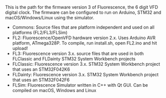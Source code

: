 This is the path for the firmware version 3 of Fluorescence, the 6 digit VFD digital clock.
The firmware can be configured to run on Arduino, STM32 and macOS/Windows/Linux using the simulator.

- Commons: Source files that are platform independent and used on all platforms (FL2/FL3/FLSim)
- FL2: Fluorescence/OpenVFD hardware version 2.x. Uses Arduino AVR platform, ATmega328P. To compile, run install.sh, open FL2.ino and hit upload!
- FL3: Fluorescence version 3.x. source files that are used in both FLClassic and FLDainty STM32 System Workbench projects
- FLClassic: Fluorescence version 3.x. STM32 System Workbench project that uses an STM32F042K6
- FLDainty: Fluorescence version 3.x. STM32 System Workbench project that uses an STM32F042F6
- FLSim: Fluorescence Simulator written in C++ with Qt GUI. Can be compiled on macOS, Windows and Linux